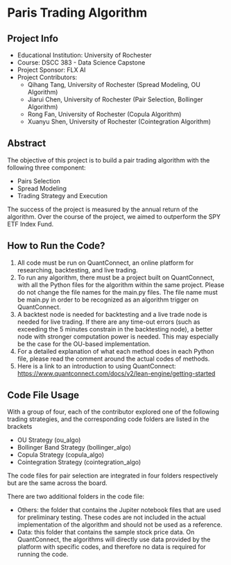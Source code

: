 # Paris Trading Algorithm

## Project Info
* Educational Institution: University of Rochester
* Course: DSCC 383 - Data Science Capstone
* Project Sponsor: FLX AI
* Project Contributors:
	* Qihang Tang, University of Rochester (Spread Modeling, OU Algorithm)
	* Jiarui Chen, University of Rochester (Pair Selection, Bollinger Algorithm)
	* Rong Fan, University of Rochester (Copula Algorithm)
	* Xuanyu Shen, University of Rochester (Cointegration Algorithm)

## Abstract
The objective of this project is to build a pair trading algorithm with the following three component:
* Pairs Selection
* Spread Modeling
* Trading Strategy and Execution

The success of the project is measured by the annual return of the algorithm. Over the course of the project, we aimed to outperform the SPY ETF Index Fund.  

## How to Run the Code?
1. All code must be run on QuantConnect, an online platform for researching, backtesting, and live trading.
2. To run any algorithm, there must be a project built on QuantConnect, with all the Python files for the algorithm within the same project. Please do not change the file names for the main.py files. The file name must be main.py in order to be recognized as an algorithm trigger on QuantConnect.
3.	A backtest node is needed for backtesting and a live trade node is needed for live trading. If there are any time-out errors (such as exceeding the 5 minutes constrain in the backtesting node), a better node with stronger computation power is needed. This may especially be the case for the OU-based implementation.
4.	For a detailed explanation of what each method does in each Python file, please read the comment around the actual codes of methods.
5.	Here is a link to an introduction to using QuantConnect: https://www.quantconnect.com/docs/v2/lean-engine/getting-started

## Code File Usage
With a group of four, each of the contributor explored one of the following trading strategies, and the corresponding code folders are listed in the brackets
* OU Strategy (ou_algo)
* Bollinger Band Strategy (bollinger_algo)
* Copula Strategy (copula_algo)
* Cointegration Strategy (cointegration_algo)

The code files for pair selection are integrated in four folders respectively but are the same across the board. 

There are two additional folders in the code file:
* Others: the folder that contains the Jupiter notebook files that are used for preliminary testing. These codes are not included in the actual implementation of the algorithm and should not be used as a reference.
* Data: this folder that contains the sample stock price data. On QuantConnect, the algorithms will directly use data provided by the platform with specific codes, and therefore no data is required for running the code. 




